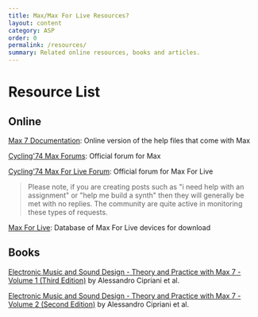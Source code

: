 ```yaml
---
title: Max/Max For Live Resources?
layout: content
category: ASP
order: 0
permalink: /resources/
summary: Related online resources, books and articles.
---
```


# Resource List

## Online

[Max 7 Documentation](https://docs.cycling74.com/max7/): Online version of the help files that come with Max

[Cycling'74 Max Forums](https://cycling74.com/forums/): Official forum for Max

[Cycling'74 Max For Live Forum](https://cycling74.com/forums/category/Max%20For%20Live/page/1): Official forum for Max For Live

> Please note, if you are creating posts such as "i need help with an assignment" or "help me build a synth" then they will generally be met with no replies. The community are quite active in monitoring these types of requests.

[Max For Live](http://www.maxforlive.com): Database of Max For Live devices for download

## Books

[Electronic Music and Sound Design - Theory and Practice with Max 7 - Volume 1 (Third Edition)](http://amzn.eu/d/9Q0sgJN)
by Alessandro Cipriani et al.

[Electronic Music and Sound Design - Theory and Practice with Max 7 - Volume 2 (Second Edition)](http://amzn.eu/d/9U6oBnT)
by Alessandro Cipriani et al.
